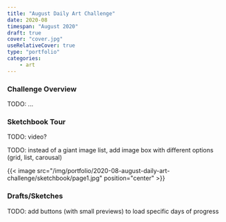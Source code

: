 ```yaml
---
title: "August Daily Art Challenge"
date: 2020-08
timespan: "August 2020"
draft: true
cover: "cover.jpg"
useRelativeCover: true
type: "portfolio"
categories:
    - art
---
```


### Challenge Overview

TODO: ...

### Sketchbook Tour

TODO: video?

TODO: instead of a giant image list, add image box with different options (grid, list, carousal)

{{< image src="/img/portfolio/2020-08-august-daily-art-challenge/sketchbook/page1.jpg" position="center" >}}

### Drafts/Sketches

TODO: add buttons (with small previews) to load specific days of progress